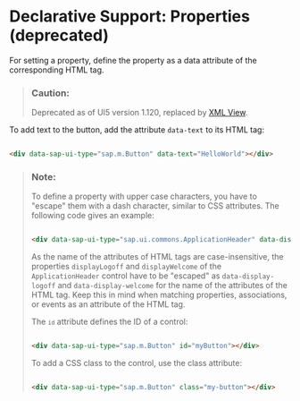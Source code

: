 <!-- loio91f161996f4d1014b6dd926db0e91070 -->

# Declarative Support: Properties \(deprecated\)

For setting a property, define the property as a data attribute of the corresponding HTML tag.

> ### Caution:  
> Deprecated as of UI5 version 1.120, replaced by [XML View](xml-view-91f2928.md).

To add text to the button, add the attribute `data-text` to its HTML tag:

```html

<div data-sap-ui-type="sap.m.Button" data-text="HelloWorld"></div>
```

> ### Note:  
> To define a property with upper case characters, you have to "escape" them with a dash character, similar to CSS attributes. The following code gives an example:
> 
> ```html
> 
> <div data-sap-ui-type="sap.ui.commons.ApplicationHeader" data-display-logoff="false" data-display-welcome="false"></div>
> ```
> 
> As the name of the attributes of HTML tags are case-insensitive, the properties `displayLogoff` and `displayWelcome` of the `ApplicationHeader` control have to be "escaped" as `data-display-logoff` and `data-display-welcome` for the name of the attributes of the HTML tag. Keep this in mind when matching properties, associations, or events as an attribute of the HTML tag.
> 
> The <code><code>id</code></code> attribute defines the ID of a control:
> 
> ```html
> 
> <div data-sap-ui-type="sap.m.Button" id="myButton"></div>
> ```
> 
> To add a CSS class to the control, use the class attribute:
> 
> ```html
> 
> <div data-sap-ui-type="sap.m.Button" class="my-button"></div>
> ```


